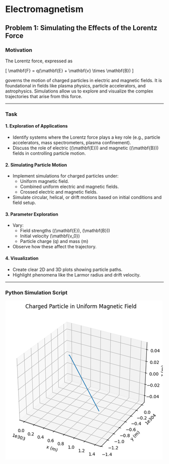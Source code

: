 # Electromagnetism

## Problem 1: Simulating the Effects of the Lorentz Force

### Motivation
The Lorentz force, expressed as

\[
\mathbf{F} = q(\mathbf{E} + \mathbf{v} \times \mathbf{B})
\]

governs the motion of charged particles in electric and magnetic fields. It is foundational in fields like plasma physics, particle accelerators, and astrophysics. Simulations allow us to explore and visualize the complex trajectories that arise from this force.

---

### Task

#### 1. Exploration of Applications
- Identify systems where the Lorentz force plays a key role (e.g., particle accelerators, mass spectrometers, plasma confinement).
- Discuss the role of electric (\(\mathbf{E}\)) and magnetic (\(\mathbf{B}\)) fields in controlling particle motion.

#### 2. Simulating Particle Motion
- Implement simulations for charged particles under:
  - Uniform magnetic field.
  - Combined uniform electric and magnetic fields.
  - Crossed electric and magnetic fields.
- Simulate circular, helical, or drift motions based on initial conditions and field setup.

#### 3. Parameter Exploration
- Vary:
  - Field strengths (\(\mathbf{E}\), \(\mathbf{B}\))
  - Initial velocity \(\mathbf{v_0}\)
  - Particle charge \(q\) and mass \(m\)
- Observe how these affect the trajectory.

#### 4. Visualization
- Create clear 2D and 3D plots showing particle paths.
- Highlight phenomena like the Larmor radius and drift velocity.

---

### Python Simulation Script

![alt text](image.png)
